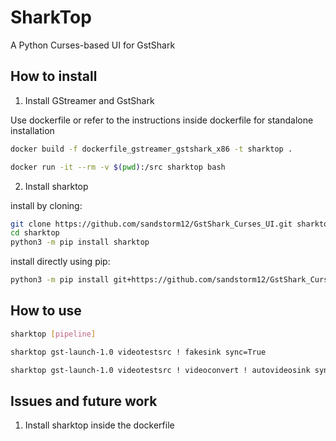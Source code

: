 # SharkTop

A Python Curses-based UI for GstShark

## How to install

1. Install GStreamer and GstShark

Use dockerfile or refer to the instructions inside dockerfile for standalone installation

```bash
docker build -f dockerfile_gstreamer_gstshark_x86 -t sharktop .

docker run -it --rm -v $(pwd):/src sharktop bash
```

2. Install sharktop

install by cloning:
```bash
git clone https://github.com/sandstorm12/GstShark_Curses_UI.git sharktop
cd sharktop
python3 -m pip install sharktop
```

install directly using pip:
```bash
python3 -m pip install git+https://github.com/sandstorm12/GstShark_Curses_UI.git
```

## How to use

```bash
sharktop [pipeline]

sharktop gst-launch-1.0 videotestsrc ! fakesink sync=True

sharktop gst-launch-1.0 videotestsrc ! videoconvert ! autovideosink sync=True
```


## Issues and future work
1. Install sharktop inside the dockerfile

